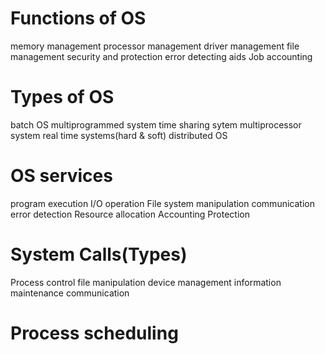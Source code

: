 # Functions of OS
memory management
processor management
driver management
file management
security and protection
error detecting aids
Job accounting

# Types of OS
batch OS
multiprogrammed system
time sharing sytem
multiprocessor system
real time systems(hard & soft)
distributed OS

# OS services
program execution
I/O operation
File system manipulation
communication
error detection
Resource allocation
Accounting
Protection

# System Calls(Types)
Process control
file manipulation
device management
information maintenance
communication

# Process scheduling
